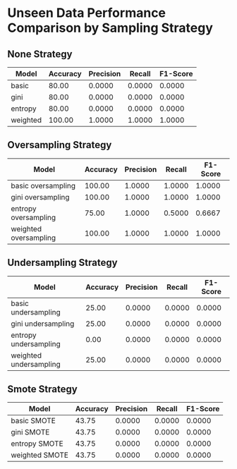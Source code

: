 # Unseen Data Performance Comparison by Sampling Strategy


## None Strategy

| Model | Accuracy | Precision | Recall | F1-Score |
|-------|----------|-----------|--------|----------|
| basic | 80.00 | 0.0000 | 0.0000 | 0.0000 |
| gini | 80.00 | 0.0000 | 0.0000 | 0.0000 |
| entropy | 80.00 | 0.0000 | 0.0000 | 0.0000 |
| weighted | 100.00 | 1.0000 | 1.0000 | 1.0000 |

## Oversampling Strategy

| Model | Accuracy | Precision | Recall | F1-Score |
|-------|----------|-----------|--------|----------|
| basic oversampling | 100.00 | 1.0000 | 1.0000 | 1.0000 |
| gini oversampling | 100.00 | 1.0000 | 1.0000 | 1.0000 |
| entropy oversampling | 75.00 | 1.0000 | 0.5000 | 0.6667 |
| weighted oversampling | 100.00 | 1.0000 | 1.0000 | 1.0000 |

## Undersampling Strategy

| Model | Accuracy | Precision | Recall | F1-Score |
|-------|----------|-----------|--------|----------|
| basic undersampling | 25.00 | 0.0000 | 0.0000 | 0.0000 |
| gini undersampling | 25.00 | 0.0000 | 0.0000 | 0.0000 |
| entropy undersampling | 0.00 | 0.0000 | 0.0000 | 0.0000 |
| weighted undersampling | 25.00 | 0.0000 | 0.0000 | 0.0000 |

## Smote Strategy

| Model | Accuracy | Precision | Recall | F1-Score |
|-------|----------|-----------|--------|----------|
| basic SMOTE | 43.75 | 0.0000 | 0.0000 | 0.0000 |
| gini SMOTE | 43.75 | 0.0000 | 0.0000 | 0.0000 |
| entropy SMOTE | 43.75 | 0.0000 | 0.0000 | 0.0000 |
| weighted SMOTE | 43.75 | 0.0000 | 0.0000 | 0.0000 |
